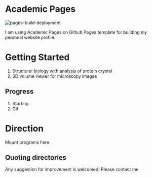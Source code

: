 
# Academic Pages

![pages-build-deployment](https://github.com/academicpages/academicpages.github.io/actions/workflows/pages/pages-build-deployment/badge.svg)

I am using Academic Pages on Github Pages template for building my personal website profile.


# Getting Started

1. Structural biology with analysis of protein crystal  
1. 3D volume viewer for microscopy images

## Progress

1. Starting
1. Gif 

# Direction  

Mount programs here

## Quoting directories

Any suggestion for improvement is welcomed! Please contact me